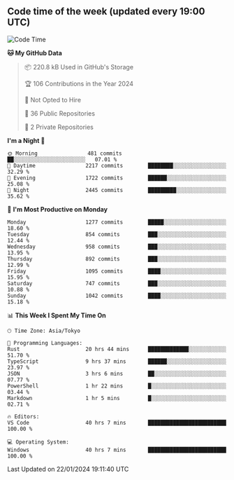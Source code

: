 ## Code time of the week (updated every 19:00 UTC)

<!--START_SECTION:waka-->
![Code Time](http://img.shields.io/badge/Code%20Time-2%2C562%20hrs%2019%20mins-blue)

**🐱 My GitHub Data** 

> 📦 220.8 kB Used in GitHub's Storage 
 > 
> 🏆 106 Contributions in the Year 2024
 > 
> 🚫 Not Opted to Hire
 > 
> 📜 36 Public Repositories 
 > 
> 🔑 2 Private Repositories 
 > 
**I'm a Night 🦉** 

```text
🌞 Morning                481 commits         ██░░░░░░░░░░░░░░░░░░░░░░░   07.01 % 
🌆 Daytime                2217 commits        ████████░░░░░░░░░░░░░░░░░   32.29 % 
🌃 Evening                1722 commits        ██████░░░░░░░░░░░░░░░░░░░   25.08 % 
🌙 Night                  2445 commits        █████████░░░░░░░░░░░░░░░░   35.62 % 
```
📅 **I'm Most Productive on Monday** 

```text
Monday                   1277 commits        █████░░░░░░░░░░░░░░░░░░░░   18.60 % 
Tuesday                  854 commits         ███░░░░░░░░░░░░░░░░░░░░░░   12.44 % 
Wednesday                958 commits         ███░░░░░░░░░░░░░░░░░░░░░░   13.95 % 
Thursday                 892 commits         ███░░░░░░░░░░░░░░░░░░░░░░   12.99 % 
Friday                   1095 commits        ████░░░░░░░░░░░░░░░░░░░░░   15.95 % 
Saturday                 747 commits         ███░░░░░░░░░░░░░░░░░░░░░░   10.88 % 
Sunday                   1042 commits        ████░░░░░░░░░░░░░░░░░░░░░   15.18 % 
```


📊 **This Week I Spent My Time On** 

```text
🕑︎ Time Zone: Asia/Tokyo

💬 Programming Languages: 
Rust                     20 hrs 44 mins      █████████████░░░░░░░░░░░░   51.70 % 
TypeScript               9 hrs 37 mins       ██████░░░░░░░░░░░░░░░░░░░   23.97 % 
JSON                     3 hrs 6 mins        ██░░░░░░░░░░░░░░░░░░░░░░░   07.77 % 
PowerShell               1 hr 22 mins        █░░░░░░░░░░░░░░░░░░░░░░░░   03.44 % 
Markdown                 1 hr 5 mins         █░░░░░░░░░░░░░░░░░░░░░░░░   02.71 % 

🔥 Editors: 
VS Code                  40 hrs 7 mins       █████████████████████████   100.00 % 

💻 Operating System: 
Windows                  40 hrs 7 mins       █████████████████████████   100.00 % 
```


 Last Updated on 22/01/2024 19:11:40 UTC
<!--END_SECTION:waka-->